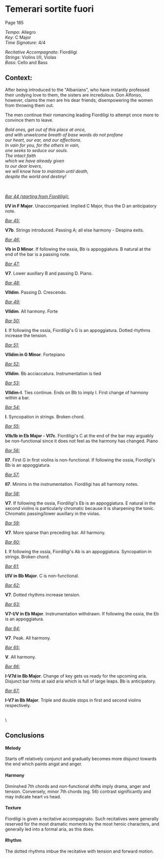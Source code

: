 # Temerari sortite fuori

Page 185

*Tempo*: Allegro\
*Key*: C Major\
*Time Signature*: 4/4

*Recitative Accompagnato*: Fiordiligi\
*Strings*: Violins I/II, Violas\
*Bass*: Cello and Bass

## Context:

After being introduced to the "Albanians", who have instantly professed their undying love to them, the sisters are incredulous. Don Alfonso, however, claims the men are his dear friends, disempowering the women from throwing them out.

The men continue their romancing leading Fiordiligi to attempt once more to convince them to leave.

*Bold ones, get out of this place at once,\
and with unwelcome breath of base words do not profane\
our heart, our ear, and our affections.\
In vain for you, for the others in vain,\
one seeks to seduce our souls.\
The intact faith\
which we have already given\
to our dear lovers,\
we will know how to maintain until death,\
despite the world and destiny!*

\
\
<ins>*Bar 44 (starting from Fiordiligi):*</ins> 

**I/V in F Major**. Unaccompanied. Implied C Major, thus the D an anticipatory note.

<ins>*Bar 45:*</ins> 

**V7b**. Strings introduced. Passing A; all else harmony - Despina exits.

<ins>*Bar 46:*</ins> 

**Vb in D Minor**. If following the ossia, Bb is appoggiatura. B natural at the end of the bar is a passing note.

<ins>*Bar 47:*</ins> 

**V7**. Lower auxillary B and passing D. Piano.

<ins>*Bar 48:*</ins> 

**VIIdim**. Passing D. Crescendo.

<ins>*Bar 49:*</ins> 

**VIIdim**. All harmony. Forte

<ins>*Bar 50:*</ins> 

**I**. If following the ossia, Fiordiligi's G is an appoggiatura. Dotted rhythms increase the tension. 

<ins>*Bar 51:*</ins> 

**VIIdim in G Minor**. Fortepiano

<ins>*Bar 52:*</ins> 

**VIIdim**. Bb acciaccatura. Instrumentation is tied

<ins>*Bar 53:*</ins> 

**VIIdim-I**. Ties continue. Ends on Bb to imply I. First change of harmony within a bar.

<ins>*Bar 54:*</ins> 

**I**. Syncopation in strings. Broken chord.

<ins>*Bar 55:*</ins> 

**VIb/Ib in Eb Major - VI7c**. Fiordiligi's C at the end of the bar may arguably be non-functional since it does not feel as the harmony has changed. Piano

<ins>*Bar 56:*</ins> 

**II7**. First G in first violins is non-functional. If following the ossia, Fiordilgi's Bb is an appoggiatura.

<ins>*Bar 57:*</ins> 

**II7**. Minims in the instrumentation. Fiordiligi has all harmony notes.

<ins>*Bar 58:*</ins> 

**V7**. If following the ossia, Fiordiligi's Eb is an appoggiatura. E natural in the second violins is particularly chromatic because it is sharpening the tonic. Chromatic passing/lower auxillary in the violas.

<ins>*Bar 59:*</ins> 

**V7**. More sparse than preceding bar. All harmony.

<ins>*Bar 60:*</ins> 

**I**. If following the ossia, Fiordiligi's Ab is an appoggiatura. Syncopation in strings. Broken chord.

<ins>*Bar 61:*</ins> 

**I/IV in Bb Major**. C is non-functional.

<ins>*Bar 62:*</ins> 

**V7**. Dotted rhythms increase tension.

<ins>*Bar 63:*</ins> 

**V7-I/V in Eb Major**. Instrumentation withdrawn. If following the ossia, the Eb is an appoggiatura.

<ins>*Bar 64:*</ins> 

**V7**. Peak. All harmony.

<ins>*Bar 65:*</ins> 

**V**. All harmony.

<ins>*Bar 66:*</ins> 

**I-V7d in Bb Major**. Change of key gets us ready for the upcoming aria. Disjunct bar hints at said aria which is full of large leaps. Bb is anticipatory.

<ins>*Bar 67:*</ins> 

**I-V7 in Bb Major**. Triple and double stops in first and second violins respectively.

\
\

## Conclusions

#### Melody

Starts off relatively conjunct and gradually becomes more disjunct towards the end which paints angst and anger.

#### Harmony

Diminshed 7th chords and non-functional shifts imply drama, anger and tension. Conversely, minor 7th chords (eg. 56) contrast significantly and may indicate heart vs head.

#### Texture

Fiordilgi is given a recitative accompagnato. Such recitatives were generally reserved for the most dramatic moments by the most heroic characters, and generally led into a formal aria, as this does.

#### Rhythm

The dotted rhythms imbue the recitative with tension and forward motion.
